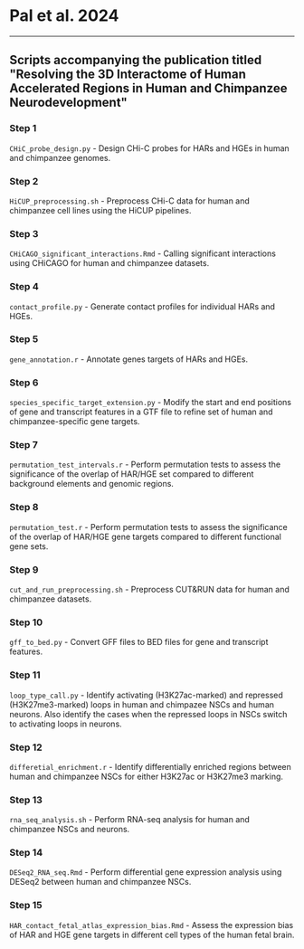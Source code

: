 # Pal et al. 2024 
---

## Scripts accompanying the publication titled "Resolving the 3D Interactome of Human Accelerated Regions in Human and Chimpanzee Neurodevelopment"

### Step 1
`CHiC_probe_design.py` - Design CHi-C probes for HARs and HGEs in human and chimpanzee genomes.

### Step 2
`HiCUP_preprocessing.sh` - Preprocess CHi-C data for human and chimpanzee cell lines using the HiCUP pipelines.

### Step 3
`CHiCAGO_significant_interactions.Rmd` - Calling significant interactions using CHiCAGO for human and chimpanzee datasets.

### Step 4
`contact_profile.py` - Generate contact profiles for individual HARs and HGEs.

### Step 5
`gene_annotation.r` - Annotate genes targets of HARs and HGEs.

### Step 6
`species_specific_target_extension.py` - Modify the start and end positions of gene and transcript features in a GTF file to refine set of human and chimpanzee-specific gene targets.

### Step 7
`permutation_test_intervals.r` - Perform permutation tests to assess the significance of the overlap of HAR/HGE set compared to different background elements and genomic regions.

### Step 8
`permutation_test.r` - Perform permutation tests to assess the significance of the overlap of HAR/HGE gene targets compared to different functional gene sets.

### Step 9
`cut_and_run_preprocessing.sh` - Preprocess CUT&RUN data for human and chimpanzee datasets.

### Step 10
`gff_to_bed.py` - Convert GFF files to BED files for gene and transcript features.

### Step 11
`loop_type_call.py` - Identify activating (H3K27ac-marked) and repressed (H3K27me3-marked) loops in human and chimpazee NSCs and human neurons. Also identify the cases when the repressed loops in NSCs switch to activating loops in neurons.

### Step 12
`differetial_enrichment.r` - Identify differentially enriched regions between human and chimpanzee NSCs for either H3K27ac or H3K27me3 marking.

### Step 13
`rna_seq_analysis.sh` - Perform RNA-seq analysis for human and chimpanzee NSCs and neurons.

### Step 14
`DESeq2_RNA_seq.Rmd` - Perform differential gene expression analysis using DESeq2 between human and chimpanzee NSCs.

### Step 15
`HAR_contact_fetal_atlas_expression_bias.Rmd` - Assess the expression bias of HAR and HGE gene targets in different cell types of the human fetal brain.